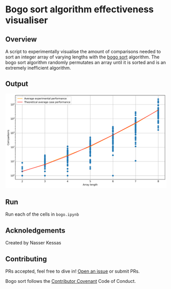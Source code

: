 # Bogo sort algorithm effectiveness visualiser

## Overview

A script to experimentally visualise the amount of comparisons needed to sort an integer array of varying lengths with the [bogo sort](https://en.wikipedia.org/wiki/Bogosort) algorithm. The bogo sort algorithm randomly permutates an array until it is sorted and is an extremely inefficient algorithm.

## Output

![Output](./docs/output.png)


## Run

Run each of the cells in `bogo.ipynb`

## Acknoledgements

Created by Nasser Kessas

## Contributing

PRs accepted, feel free to dive in! [Open an issue](https://github.com/nasserkessas/bogo-sort/issues/new) or submit PRs.

Bogo sort follows the [Contributor Covenant](http://contributor-covenant.org/version/1/3/0/) Code of Conduct.
